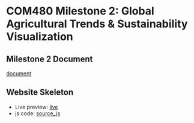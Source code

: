 # COM480 Milestone 2: Global Agricultural Trends & Sustainability Visualization


## Milestone 2 Document

[document][doc]

## Website Skeleton

- Live preview: [live]  
- js code: [source_js]

[doc]: https://github.com/com-480-data-visualization/Yakety/blob/milestone2/document.pdf
[live]: https://htmlpreview.github.io/?https://github.com/com-480-data-visualization/Yakety/blob/milestone2/index.html  
[source_js]: https://github.com/com-480-data-visualization/Yakety/tree/milestone2/js  
